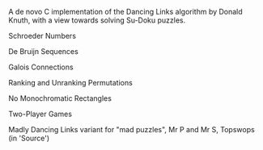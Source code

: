 A de novo C implementation of the Dancing Links algorithm by Donald Knuth, with a view towards solving Su-Doku puzzles.

Schroeder Numbers

De Bruijn Sequences

Galois Connections

Ranking and Unranking Permutations

No Monochromatic Rectangles

Two-Player Games

Madly Dancing Links variant for "mad puzzles", Mr P and Mr S, Topswops (in 'Source')

